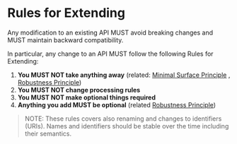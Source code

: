# Rules for Extending
Any modification to an existing API MUST avoid breaking changes and MUST maintain backward compatibility.

In particular, any change to an API MUST follow the following Rules for Extending:

1. **You MUST NOT take anything away** (related: [Minimal Surface Principle](core-principles/minimal-api-surface.md)
, [Robustness Principle](core-principles/robustness.md))
2. **You MUST NOT change processing rules** 
3. **You MUST NOT make optional things required**
4. **Anything you add MUST be optional** (related [Robustness Principle](core-principles/robustness.md))


> NOTE: These rules covers also renaming and changes to identifiers (URIs). Names and identifiers should be stable over the time including their semantics.



